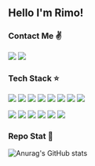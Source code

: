 ## Hello I'm Rimo!

### Contact Me ✌️
[![](https://img.shields.io/badge/Gmail-EA4335?style=flat-square&logo=Gmail&logoColor=white)](mailto:munak.dev@gmail.com)
[![](https://img.shields.io/badge/Tistory-F16521?style=flat-square&logo=tistory&logoColor=white)](https://munak.tistory.com/)


### Tech Stack ⭐
[![](https://img.shields.io/badge/TypeScript-3178C6?style=flat-square&logo=TypeScript&logoColor=white)]()
[![](https://img.shields.io/badge/JavaScript-F7DF1E?style=flat-square&logo=JavaScript&logoColor=white)]()
[![](https://img.shields.io/badge/NestJS-E0234E?style=flat-square&logo=NestJS&logoColor=white)]()
[![](https://img.shields.io/badge/Node.js-339933?style=flat-square&logo=Node.js&logoColor=white)]()
[![](https://img.shields.io/badge/Mysql-4479A1?style=flat-square&logo=MySql&logoColor=white)]()
[![](https://img.shields.io/badge/AWS-232F3E?style=flat-square&logo=amazonAWS&logoColor=white)]()
[![](https://img.shields.io/badge/Docker-2496ED?style=flat-square&logo=Docker&logoColor=white)]()
[![](https://img.shields.io/badge/Jest-C21325?style=flat-square&logo=jest&logoColor=white)]()

[![](https://img.shields.io/badge/C-A8B9CC?style=flat-square&logo=C&logoColor=white)]()
[![](https://img.shields.io/badge/Csharp-512BD4?style=flat-square&logo=Csharp&logoColor=white)]()
[![](https://img.shields.io/badge/Java-007396?style=flat-square&logo=Java&logoColor=white)]()
[![](https://img.shields.io/badge/Python-3766AB?style=flat-square&logo=Python&logoColor=white)]()
[![](https://img.shields.io/badge/Android-3DDC84?style=flat-square&logo=Android&logoColor=white)]()
[![](https://img.shields.io/badge/R-276DC3?style=flat-square&logo=R&logoColor=white)]()


### Repo Stat 🎉

![Anurag's GitHub stats](https://github-readme-stats.vercel.app/api?username=rimo030&show_icons=false&bg_color=00000000)

